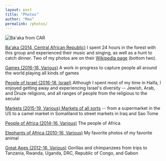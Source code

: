 ```yaml
---
layout: post
title: "Photos"
author: "Max"
permalink: /photos/
---
```


![Ba'aka from CAR](https://lh3.googleusercontent.com/tsCCzJVLMGM-jTM7BsY0u96Qw2ychEGQpJoAiggl6ornFnq1o8jLTNcsjexgewrEQ1351rA4AVy3WcSzbJMUwgBYwBIFyck08yxmvYp8I-TuwWdB0VTzp6CPW9HhVGLAO7FMpdqmmvk=w2400 "Ba'aka from Central African Republic")

[Ba'aka (2014, Central African Republic)](https://photos.app.goo.gl/BKAU2rGxGvfHs1s46) I spent 24 hours in the forest with this group and experienced their music and singing, as well as a hunt to catch dinner. Two of my photos are on their [Wikipedia page](https://en.wikipedia.org/wiki/Aka_people) (bottom two). 

[Games (2016-18, Various)](https://photos.app.goo.gl/EqaiygLuEvEPZWM76) A work in progress to capture people all around the world playing all kinds of games

[People of Israel (2016-18, Israel)](https://photos.app.goo.gl/hgP75KAT5t6zVRUn8) Although I spent most of my time in Haifa, I enjoyed getting away and experiencing Israel's diversity -- Jewish, Arab, and Druze religions, and all ranges of people from the religious to the secular

[Markets (2015-19, Various) Markets of all sorts](https://photos.app.goo.gl/tSnaRcd44ykj3S26A) -- from a supermarket in the US to a camel market in Somaliland to street markets in Iraq and Sao Tome

[People of Africa (2014-16, Various)](https://photos.app.goo.gl/vCoJw632WH7P7W589) The people of Africa

[Elephants of Africa (2010-16, Various)](https://photos.app.goo.gl/CAPAfRpdPFeEfVJW6) My favorite photos of my favorite animal

[Great Apes (2012-16, Various)](https://photos.app.goo.gl/XDRxTtTdRwdK58eJ8) Gorillas and chimpanzees from trips to Tanzania, Rwanda, Uganda, DRC, Republic of Congo, and Gabon
